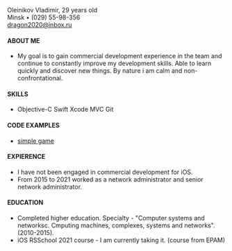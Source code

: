 Oleinikov Vladimir, 29 years old\
Minsk • (029) 55-98-356\
dragon2020@inbox.ru

#### ABOUT ME
   - My goal is to gain commercial development experience in the team and continue to constantly improve my development skills. Able to learn quickly and discover new things. By nature i am calm and non-confrontational.

#### SKILLS
   - Objective-C Swift Xcode   MVC   Git

#### CODE EXAMPLES
   - [simple game](https://github.com/virustyt/CS-193P.Homework.Concentration/tree/main/Concentration.Homework.)

#### EXPIERENCE
   - I have not been engaged in commercial development for iOS.
   - From 2015 to 2021 worked as a network administrator and senior network administrator.

#### EDUCATION
   - Completed higher education. Specialty - "Computer systems and networksc. Сmputing machines, complexes, systems and networks". (2010-2015).
   - iOS RSSchool 2021 course - I am currently taking it. (course from EPAM)



